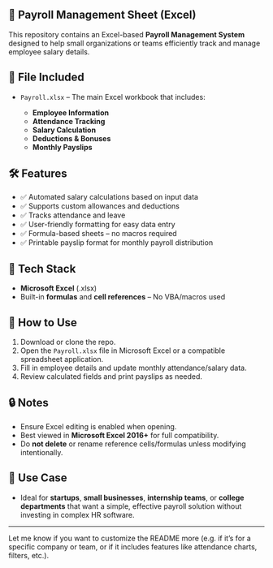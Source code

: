 ## 🧾 Payroll Management Sheet (Excel)

This repository contains an Excel-based **Payroll Management System** designed to help small organizations or teams efficiently track and manage employee salary details.

## 📂 File Included

* `Payroll.xlsx` – The main Excel workbook that includes:

  * **Employee Information**
  * **Attendance Tracking**
  * **Salary Calculation**
  * **Deductions & Bonuses**
  * **Monthly Payslips**

## 🛠️ Features

* ✅ Automated salary calculations based on input data
* ✅ Supports custom allowances and deductions
* ✅ Tracks attendance and leave
* ✅ User-friendly formatting for easy data entry
* ✅ Formula-based sheets – no macros required
* ✅ Printable payslip format for monthly payroll distribution

## 🧮 Tech Stack

* **Microsoft Excel** (.xlsx)
* Built-in **formulas** and **cell references** – No VBA/macros used

## 🚀 How to Use

1. Download or clone the repo.
2. Open the `Payroll.xlsx` file in Microsoft Excel or a compatible spreadsheet application.
3. Fill in employee details and update monthly attendance/salary data.
4. Review calculated fields and print payslips as needed.

## 🔒 Notes

* Ensure Excel editing is enabled when opening.
* Best viewed in **Microsoft Excel 2016+** for full compatibility.
* Do **not delete** or rename reference cells/formulas unless modifying intentionally.

## 📌 Use Case

* Ideal for **startups**, **small businesses**, **internship teams**, or **college departments** that want a simple, effective payroll solution without investing in complex HR software.

---

Let me know if you want to customize the README more (e.g. if it’s for a specific company or team, or if it includes features like attendance charts, filters, etc.).
